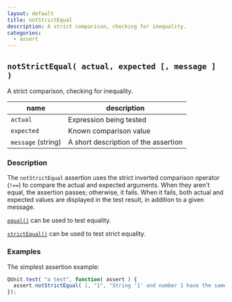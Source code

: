 ```yaml
---
layout: default
title: notStrictEqual
description: A strict comparison, checking for inequality.
categories:
  - assert
---
```


## `notStrictEqual( actual, expected [, message ] )`

A strict comparison, checking for inequality.

| name               | description                          |
|--------------------|--------------------------------------|
| `actual`           | Expression being tested              |
| `expected`         | Known comparison value               |
| `message` (string) | A short description of the assertion |

### Description

The `notStrictEqual` assertion uses the strict inverted comparison operator (`!==`) to compare the actual and expected arguments. When they aren't equal, the assertion passes; otherwise, it fails. When it fails, both actual and expected values are displayed in the test result, in addition to a given message.

[`equal()`](/assert/equal/) can be used to test equality.

[`strictEqual()`](/assert/strictEqual/) can be used to test strict equality.

### Examples

The simplest assertion example:

```js
QUnit.test( "a test", function( assert ) {
  assert.notStrictEqual( 1, "1", "String '1' and number 1 have the same value but not the same type" );
});
```
